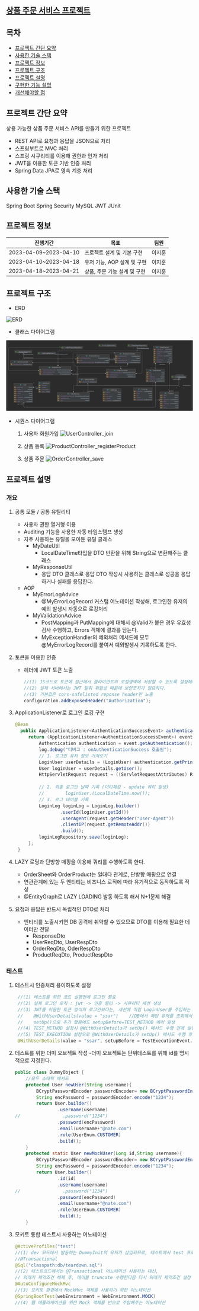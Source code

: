 ## [상품 주문 서비스 프로젝트](https://github.com/ji-hoooon/Springboot-MetaMall-Project)


## 목차
* [프로젝트 간단 요약](#프로젝트-간단-요약)<br>
* [사용한 기술 스택](#사용한-기술-스택)<br>
* [프로젝트 정보](#프로젝트-정보)<br>
* [프로젝트 구조](#프로젝트-설명)<br>
* [프로젝트 설명](#프로젝트-설명)<br>
* [구현한 기능 설명](#구현한-기능-설명)<br>
* [개선해야할 점](#개선해야할-점)<br>


## 프로젝트 간단 요약
상용 가능한 상품 주문 서비스 API를 만들기 위한 프로젝트
* REST API로 요청과 응답을 JSON으로 처리
* 스프링부트로 MVC 처리
* 스프링 시큐리티를 이용해 권한과 인가 처리
* JWT을 이용한 토큰 기반 인증 처리
* Spring Data JPA로 영속 계층 처리

## 사용한 기술 스택
Spring Boot
Spring Security
MySQL
JWT
JUnit

## 프로젝트 정보
|진행기간|목표|팀원|
|------|---|---|
|2023-04-09~2023-04-10 | 프로젝트 설계 및 기본 구현 |이지훈|
|2023-04-10~2023-04-18 | 유저 기능, AOP 설계 및 구현 |이지훈|
|2023-04-18~2023-04-21 | 상품, 주문 기능 설계 및 구현 |이지훈|

## 프로젝트 구조
<!-- * 요청과 응답 처리 로직 -->

<!-- * 비즈니스 로직 -->

* ERD 

![ERD](https://user-images.githubusercontent.com/37648641/233539052-1d19db0c-6608-4578-8259-adcf72253a39.png)
          
* 클래스 다이어그램

![mvc구조도.png](MVC구조도.png)

* 시퀀스 다이어그램

  1. 사용자 회원가입
  ![UserController_join](https://user-images.githubusercontent.com/37648641/233537923-6c608c22-d783-46d0-a58b-65aed6bd967c.png)


  2. 상품 등록
  ![ProductController_registerProduct](https://user-images.githubusercontent.com/37648641/233537971-ca5b23df-d7e5-4fc4-a273-12c035d9711f.png)


  3. 상품 주문
  ![OrderController_save](https://user-images.githubusercontent.com/37648641/233537898-9faf0c0e-aa55-4763-b820-1af23245e234.png)


## 프로젝트 설명

### 개요
1. 공통 모듈 / 공통 유틸리티
   - 사용자 권한 열거형 이용
   - Auditing 기능을 사용한 자동 타임스탬프 생성
   - 자주 사용하는 유틸을 모아둔 유틸 클래스
     - MyDateUtil
         - LocalDateTime타입을 DTO 반환을 위해 String으로 변환해주는 클래스
     - MyResponseUtil
         - 응답 DTO 클래스로 응답 DTO 작성시 사용하는 클래스로 성공을 응답하거나 실패를 응답한다.
   - AOP
     - MyErrorLogAdvice
         - @MyErrorLogRecord 커스텀 어노테이션 작성해, 로그인한 유저의 예외 발생시 자동으로 로깅처리
     - MyValidationAdvice
         - PostMapping과 PutMapping에 대해서 @Valid가 붙은 경우 유효성 검사 수행하고, Errors 객체에 결과를 담는다.
         - MyExceptionHandler의 예외처리 메서드에 모두 @MyErrorLogRecord를 붙여서 예외발생시 기록하도록 한다.
2. 토큰을 이용한 인증
   - 헤더에 JWT 토큰 노출
       ```java
       //(1) JS코드로 토큰에 접근해서 클라이언트의 로컬영역에 저장할 수 있도록 설정해야한다. (기본값이 disable)
       //(2) 실제 서버에서는 JWT 탈취 위험성 때문에 보안조치가 필요하다.
       //(3) 기본값은 cors-safelisted reponse header만 노출
       configuration.addExposedHeader("Authorization");
       ```
2. ApplicationListener로 로그인 로깅 구현
   ```java
   @Bean
     public ApplicationListener<AuthenticationSuccessEvent> authenticationSuccessListener() {
        return (ApplicationListener<AuthenticationSuccessEvent>) event -> {
            Authentication authentication = event.getAuthentication();
            log.debug("디버그 : onAuthenticationSuccess 호출됨");
            // 1. 로그인 유저 정보 가져오기
            LoginUser userDetails = (LoginUser) authentication.getPrincipal();
            User loginUser = userDetails.getUser();
            HttpServletRequest request = ((ServletRequestAttributes) RequestContextHolder.currentRequestAttributes()).getRequest();

            // 2. 최종 로그인 날짜 기록 (더티체킹 - update 쿼리 발생)
            //        loginUser.(LocalDateTime.now());
            // 3. 로그 테이블 기록
            LoginLog loginLog = LoginLog.builder()
                    .userId(loginUser.getId())
                    .userAgent(request.getHeader("User-Agent"))
                    .clientIP(request.getRemoteAddr())
                    .build();
            loginLogRepository.save(loginLog);
        };
    }
   ```
3. LAZY 로딩과 단방향 매핑을 이용해 쿼리를 수행하도록 한다.
   - OrderSheet와 OrderProduct는 일대다 관계로, 단방향 매핑으로 연결
   - 연관관계에 있는 두 엔티티는 비즈니스 로직에 따라 유기적으로 동작하도록 작성
   - @EntityGraph로 LAZY LOADING 발동 하도록 해서 N+1문제 해결
   
4. 요청과 응답은 반드시 독립적인 DTO로 처리
   - 엔티티를 노출시키면 DB 공격에 취약할 수 있으므로 DTO를 이용해 필요한 데이터만 전달
      - ResponseDto
      - UserReqDto, UserRespDto
      - OrderReqDto, OderRespDto
      - ProductReqDto, ProductRespDto

### 테스트
1. 테스트시 인증처리 용이하도록 설정
   ```java
    //(1) 테스트를 위한 코드 실행전에 로그인 필요
    //(2) 실제 로그인 로직 : jwt -> 인증 필터 -> 시큐리티 세션 생성
    //(3) JWT를 이용한 토큰 방식의 로그인보다는, 세션에 직접 LoginUser를 주입하는 방식으로 강제 로그인 진행
    //    @WithUserDetails(value = "ssar")    //DB에서 해당 유저를 조회해서 세션에 담아주는 어노테이션
    //    setUp()으로 추가 했음에도 setupBefore=TEST_METHOD 에러 발생
    //(4) TEST_METHOD 설정시 @WithUserDetails가 setUp() 메서드 수행 전에 실행시간이 같다.
    //(5) TEST_EXECUTION 설정으로 @WithUserDetails가 setUp() 메서드 수행 후에 실행하도록 한다.
    @WithUserDetails(value = "ssar", setupBefore = TestExecutionEvent.TEST_EXECUTION)    //DB에서 해당 유저를 조회해서 세션에 담아주는 어노테이션
    ```
2. 테스트를 위한 더미 오브젝트 작성 -더미 오브젝트는 단위테스트를 위해 id를 명시적으로 지정한다.
    ```java
    public class DummyObject {
        //모두 스태틱 메서드
        protected User newUser(String username){
            BCryptPasswordEncoder passwordEncoder= new BCryptPasswordEncoder();
            String encPassword = passwordEncoder.encode("1234");
            return User.builder()
                    .username(username)
    //                .password("1234")
                    .password(encPassword)
                    .email(username+"@nate.com")
                    .role(UserEnum.CUSTOMER)
                    .build();
        }
        protected static User newMockUser(Long id,String username){
            BCryptPasswordEncoder passwordEncoder= new BCryptPasswordEncoder();
            String encPassword = passwordEncoder.encode("1234");
            return User.builder()
                    .id(id)
                    .username(username)
    //                .password("1234")
                    .password(encPassword)
                    .email(username+"@nate.com")
                    .role(UserEnum.CUSTOMER)
                    .build();
        }
    ```

3. 모키토 통합 테스트시 사용하는 어노테이션
    ```java
    @ActiveProfiles("test")
    //(1) dev 모드에서 발동하는 DummyInit의 유저가 삽입되므로, 테스트에서 test 프로퍼티파일 사용하도록 하는 설정
    //@Transactional
    @Sql("classpath:db/teardown.sql")
    //(2) 테스트코드에서는 @Transactional 어노테이션 사용하는 대신,
    // 외래키 제약조건 해제 후, 테이블 truncate 수행한다음 다시 외래키 제약조건 설정 
    @AutoConfigureMockMvc
    //(3) 모키토 환경에서 MockMvc 객체를 사용하기 위한 어노테이션
    @SpringBootTest(webEnvironment = WebEnvironment.MOCK)
    //(4) 웹 애플리케이션을 위한 Mock 객체를 빈으로 주입해주는 어노테이션
    ```
<!--     
## 구현한 기능 설명
* 

## 개선해야할 점
* 
 -->
